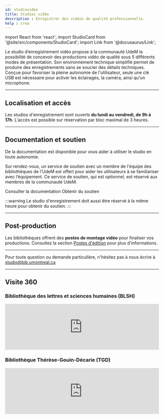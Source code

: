 ```yaml
---
id: studiovideo
title: Studios vidéo
description : Enregistrer des vidéos de qualité professionnelle.
help : crea
---
```


import React from 'react';
import StudioCard from '@site/src/components/StudioCard';
import Link from '@docusaurus/Link';

Le studio d’enregistrement vidéo propose à la communauté UdeM la possibilité de concevoir des productions vidéo de qualité sous 5 différents modes de présentation. Son environnement technique simplifié permet de produire des enregistrements sans se soucier des détails techniques. Conçue pour favoriser la pleine autonomie de l'utilisateur, seule une clé USB est nécessaire pour activer les éclairages, la caméra, ainsi qu’un microphone.

---

## Localisation et accès

Les studios d'enregistrement sont ouverts **du lundi au vendredi, de 9h à 17h**.
L'accès est possible sur réservation par bloc maximal de 3 heures.

<div
  className="grid grid--2"
  style={{ display: "grid", gap: "1rem", gridTemplateColumns: "repeat(auto-fit, minmax(250px, 1fr))" }}
>
  <StudioCard
    title="Bibliothèque des lettres et sciences humaines (BLSH)"
    location="Pavillon Samuel-Bronfman, 2e étage, local 2076-5"
    mapLink="https://maps.app.goo.gl/6HsLMAxoBWpQZgcD8"
    reserveLink="https://calendrier.bib.umontreal.ca/space/21911"
    reserveText="Réserver"
  />
  <StudioCard
    title="Bibliothèque Thérèse-Gouin-Décarie (TGD)"
    location="Pavillon Marie-Victorin, 2e étage, local G-305-12"
    mapLink="https://maps.app.goo.gl/t8GE4RdMBEJiHJtd8"
    reserveLink="https://calendrier.bib.umontreal.ca/space/27038"
    reserveText="Réserver"
  />
</div>

---

## Documentation et soutien

De la documentation est disponible pour vous aider à utiliser le studio en toute autonomie.

Sur rendez-vous, un service de soutien avec un membre de l'équipe des bibliothèques de l'UdeM est offert pour aider les utilisateurs à se familiariser avec l’équipement. Ce service de soutien, qui est optionnel, est réservé aux membres de la communauté UdeM.

<Link to=".././medias/studiovideo" className="button button--secondary">
  Consulter la documentation
</Link>

<Link to="../a-propos/nous-joindre" className="button button--secondary">
  Obtenir du soutien
</Link>

:::warning Le studio d'enregistrement doit aussi être réservé à la même heure pour obtenir du soutien.
:::

---

## Post-production

Les bibliothèques offrent des **postes de montage vidéo** pour finaliser vos productions. Consultez la section [Postes d'édition](../medias/postes-edition.md) pour plus d'informations.

---

Pour toute question ou demande particulière, n'hésitez pas à nous écrire à studio@bib.umontreal.ca

---

## Visite 360

### Bibliothèque des lettres et sciences humaines (BLSH)

<iframe
  src="https://bibumontreal.h5p.com/content/1292280056091824628/embed"
  aria-label="BLSH - Studio d'enregistrement vidéo"
  width="100%"
  style={{ height: "500px", overflow: "hidden", border: "none", display: "block" }}
  frameBorder="0"
  scrolling="no"
  allowFullScreen
></iframe>

### Bibliothèque Thérèse-Gouin-Décarie (TGD)

<iframe
  src="https://bibumontreal.h5p.com/content/1292270591587691388/embed"
  aria-label="Bibliothèque Thérèse-Gouin-Décarie - Studio d'enregistrement vidéo"
  width="100%"
  style={{ height: "500px", overflow: "hidden", border: "none", display: "block" }}
  frameBorder="0"
  scrolling="no"
  allowFullScreen
></iframe>
